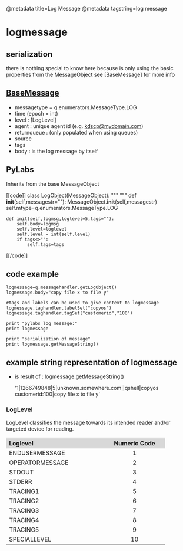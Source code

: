 @metadata title=Log Message
@metadata tagstring=log message

[basemsg]: /#/Components/BaseMsg

# logmessage


## serialization

there is nothing special to know here because is only using the basic properties from the MessageObject
see [BaseMessage] for more info


## [BaseMessage][basemsg]

* messagetype = q.enumerators.MessageType.LOG
* time (epoch = int)
* level : [LogLevel]
* agent : unique agent id (e.g. kdscp@mydomain.com)
* returnqueue : (only populated when using queues)
* source 
* tags
* body : is the log message by itself


## PyLabs

Inherits from the base MessageObject

[[code]]
class LogObject(MessageObject):
    """
    """
    def __init__(self,messagestr=""):
        MessageObject.__init__(self,messagestr)
        self.mtype=q.enumerators.MessageType.LOG

    def init(self,logmsg,loglevel=5,tags=""):
        self.body=logmsg
        self.level=loglevel
        self.level = int(self.level)
        if tags<>"":
            self.tags=tags
[[/code]]


## code example

    logmessage=q.messagehandler.getLogObject()
    logmessage.body="copy file x to file y"
    
    #tags and labels can be used to give context to logmessage
    logmessage.taghandler.labelSet("copyos")
    logmessage.taghandler.tagSet("customerid","100")
     
    print "pylabs log message:"
    print logmessage
    
    print "serialization of message"
    print logmessage.getMessageString()


## example string representation of logmessage

* is result of : logmessage.getMessageString()

    '1|1266749848|5|unknown.somewhere.com||qshell|copyos customerid:100|copy file x to file y'


### LogLevel

LogLevel classifies the message towards its intended reader and/or targeted device for reading.

<table width="400">
<tr>
<th align="left" width="250" bgcolor="#D8D8D8">Loglevel</th><th width="150" bgcolor="#D8D8D8">Numeric Code</th>
</tr>
<tr>
<td>ENDUSERMESSAGE</td><td align="center">1</td>
</tr>
<tr>
<td>OPERATORMESSAGE</td><td align="center">2</td>
</tr>
<tr>
<td>STDOUT</td><td align="center">3</td>
</tr>
<tr>
<td>STDERR</td><td align="center">4</td>
</tr>
<tr>
<td>TRACING1</td><td align="center">5</td>
</tr>
<tr>
<td>TRACING2</td><td align="center">6</td>
</tr>
<tr>
<td>TRACING3</td><td align="center">7</td>
</tr>
<tr>
<td>TRACING4</td><td align="center">8</td>
</tr>
<tr>
<td>TRACING5</td><td align="center">9</td>
</tr>
<tr>
<td>SPECIALLEVEL</td><td align="center">10</td>
</tr>
</table>